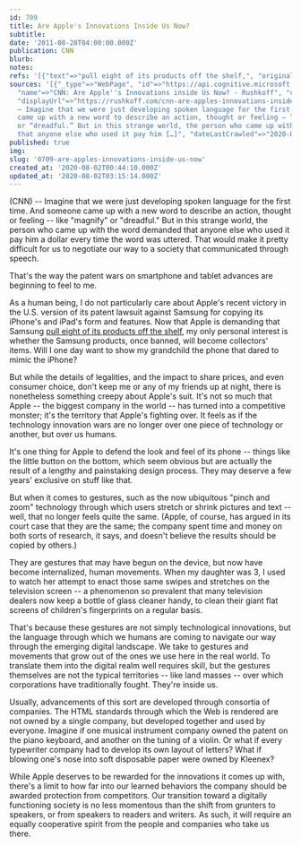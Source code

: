 ```yaml
---
id: 709
title: Are Apple's Innovations Inside Us Now?
subtitle: 
date: '2011-08-28T04:00:00.000Z'
publication: CNN
blurb: 
notes: 
refs: '[{"text"=>"pull eight of its products off the shelf,", "original"=>"http://money.cnn.com/2012/08/27/technology/apple-samsung/index.html"}]'
sources: '[{"_type"=>"WebPage", "id"=>"https://api.cognitive.microsoft.com/api/v7/#WebPages.0",
  "name"=>"CNN: Are Apple''s Innovations inside Us Now? - Rushkoff", "url"=>"https://rushkoff.com/cnn-are-apples-innovations-inside-us-now/",
  "displayUrl"=>"https://rushkoff.com/cnn-are-apples-innovations-inside-us-now", "snippet"=>"(CNN)
  — Imagine that we were just developing spoken language for the first time. And someone
  came up with a new word to describe an action, thought or feeling — like “magnify”
  or “dreadful.” But in this strange world, the person who came up with the word demanded
  that anyone else who used it pay him […]", "dateLastCrawled"=>"2020-07-13T12:14:00.0000000Z"}]'
published: true
img: 
slug: '0709-are-apples-innovations-inside-us-now'
created_at: '2020-08-02T00:44:10.000Z'
updated_at: '2020-08-02T03:15:14.000Z'
---
```

(CNN) -- Imagine that we were just developing spoken language for the first time. And someone came up with a new word to describe an action, thought or feeling -- like "magnify" or "dreadful." But in this strange world, the person who came up with the word demanded that anyone else who used it pay him a dollar every time the word was uttered. That would make it pretty difficult for us to negotiate our way to a society that communicated through speech.

That's the way the patent wars on smartphone and tablet advances are beginning to feel to me.

As a human being, I do not particularly care about Apple's recent victory in the U.S. version of its patent lawsuit against Samsung for copying its iPhone's and iPad's form and features. Now that Apple is demanding that Samsung [pull eight of its products off the shelf,](http://money.cnn.com/2012/08/27/technology/apple-samsung/index.html) my only personal interest is whether the Samsung products, once banned, will become collectors' items. Will I one day want to show my grandchild the phone that dared to mimic the iPhone?

But while the details of legalities, and the impact to share prices, and even consumer choice, don't keep me or any of my friends up at night, there is nonetheless something creepy about Apple's suit. It's not so much that Apple -- the biggest company in the world -- has turned into a competitive monster; it's the territory that Apple's fighting over. It feels as if the technology innovation wars are no longer over one piece of technology or another, but over us humans.

It's one thing for Apple to defend the look and feel of its phone -- things like the little button on the bottom, which seem obvious but are actually the result of a lengthy and painstaking design process. They may deserve a few years' exclusive on stuff like that.

But when it comes to gestures, such as the now ubiquitous "pinch and zoom" technology through which users stretch or shrink pictures and text -- well, that no longer feels quite the same. (Apple, of course, has argued in its court case that they are the same; the company spent time and money on both sorts of research, it says, and doesn't believe the results should be copied by others.)

They are gestures that may have begun on the device, but now have become internalized, human movements. When my daughter was 3, I used to watch her attempt to enact those same swipes and stretches on the television screen -- a phenomenon so prevalent that many television dealers now keep a bottle of glass cleaner handy, to clean their giant flat screens of children's fingerprints on a regular basis.

That's because these gestures are not simply technological innovations, but the language through which we humans are coming to navigate our way through the emerging digital landscape. We take to gestures and movements that grow out of the ones we use here in the real world. To translate them into the digital realm well requires skill, but the gestures themselves are not the typical territories -- like land masses -- over which corporations have traditionally fought. They're inside us.

Usually, advancements of this sort are developed through consortia of companies. The HTML standards through which the Web is rendered are not owned by a single company, but developed together and used by everyone. Imagine if one musical instrument company owned the patent on the piano keyboard, and another on the tuning of a violin. Or what if every typewriter company had to develop its own layout of letters? What if blowing one's nose into soft disposable paper were owned by Kleenex?

While Apple deserves to be rewarded for the innovations it comes up with, there's a limit to how far into our learned behaviors the company should be awarded protection from competitors. Our transition toward a digitally functioning society is no less momentous than the shift from grunters to speakers, or from speakers to readers and writers. As such, it will require an equally cooperative spirit from the people and companies who take us there.
